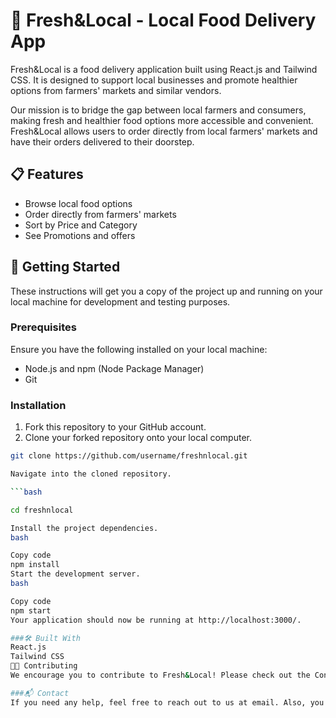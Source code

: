 # 🍎 Fresh&Local - Local Food Delivery App 

Fresh&Local is a food delivery application built using React.js and Tailwind CSS. It is designed to support local businesses and promote healthier options from farmers' markets and similar vendors.

Our mission is to bridge the gap between local farmers and consumers, making fresh and healthier food options more accessible and convenient. Fresh&Local allows users to order directly from local farmers' markets and have their orders delivered to their doorstep.

## 📋 Features

- Browse local food options 
- Order directly from farmers' markets
- Sort by Price and Category
- See Promotions and offers


## 🚀 Getting Started

These instructions will get you a copy of the project up and running on your local machine for development and testing purposes.

### Prerequisites

Ensure you have the following installed on your local machine:

- Node.js and npm (Node Package Manager)
- Git


### Installation

1. Fork this repository to your GitHub account.
2. Clone your forked repository onto your local computer.

```bash
git clone https://github.com/username/freshnlocal.git

Navigate into the cloned repository.

```bash

cd freshnlocal

Install the project dependencies.
bash

Copy code
npm install
Start the development server.
bash

Copy code
npm start
Your application should now be running at http://localhost:3000/.

###🛠️ Built With
React.js
Tailwind CSS
🧑‍💻 Contributing
We encourage you to contribute to Fresh&Local! Please check out the Contributing to Fresh&Local guide for guidelines about how to proceed.

###📬 Contact
If you need any help, feel free to reach out to us at email. Also, you can create an issue via GitHub Issues.
